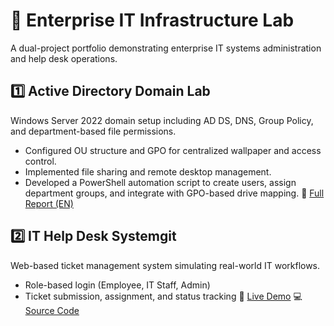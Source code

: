 # 🧱 Enterprise IT Infrastructure Lab
A dual-project portfolio demonstrating enterprise IT systems administration and help desk operations.

## 1️⃣ Active Directory Domain Lab
Windows Server 2022 domain setup including AD DS, DNS, Group Policy, and department-based file permissions.
- Configured OU structure and GPO for centralized wallpaper and access control.
- Implemented file sharing and remote desktop management.
- Developed a PowerShell automation script to create users, assign department groups, and integrate with GPO-based drive mapping.
📄 [Full Report (EN)](./AD_Lab_Environment/AD_Lab_Report.pdf)

## 2️⃣ IT Help Desk Systemgit
Web-based ticket management system simulating real-world IT workflows.
- Role-based login (Employee, IT Staff, Admin)
- Ticket submission, assignment, and status tracking
🔗 [Live Demo](http://ithelpproject.kesug.com)
💻 [Source Code](./IT_HelpDesk_System/)